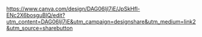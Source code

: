 https://www.canva.com/design/DAG06ljl7iE/JpSkHfl-ENc2X6bosguBlQ/edit?utm_content=DAG06ljl7iE&utm_campaign=designshare&utm_medium=link2&utm_source=sharebutton
